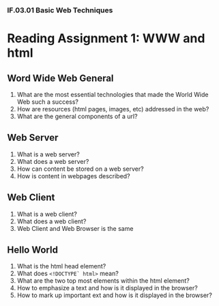 ### IF.03.01 Basic Web Techniques
# Reading Assignment 1: WWW and html

## Word Wide Web General
1. What are the most essential technologies that made the World Wide Web such a success?
2. How are resources (html pages, images, etc) addressed in the web?
2. What are the general components of a url?

## Web Server
   1. What is a web server?
   1. What does a web server?
   3. How can content be stored on a web server?
   4. How is content in webpages described?

## Web Client
   1. What is a web client?
   2. What does a web client?
   3. Web Client and Web Browser is the same

## Hello World
   1. What is the html head element?
   2. What does ``<!DOCTYPE` html>`` mean?
   3. What are the two top most elements within the html element?
   4. How to emphasize a text and how is it displayed in the browser?
   5. How to mark up important ext and how is it displayed in the browser?
